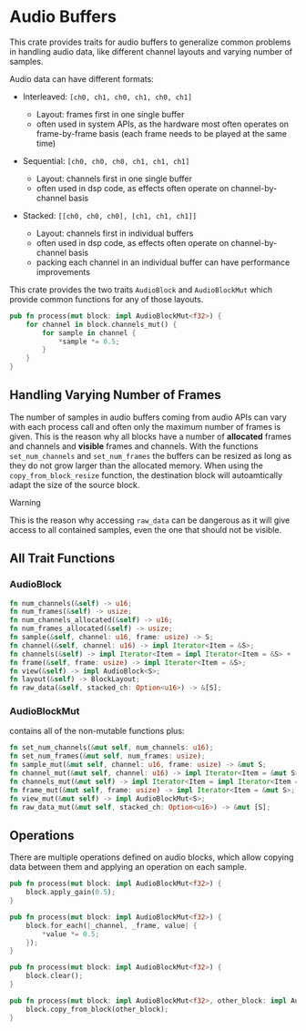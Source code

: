 # Audio Buffers

This crate provides traits for audio buffers to generalize common problems in handling audio data, like different channel layouts and varying number of samples.

Audio data can have different formats:

* Interleaved: `[ch0, ch1, ch0, ch1, ch0, ch1]`
  * Layout: frames first in one single buffer
  * often used in system APIs, as the hardware most often operates on frame-by-frame basis (each frame needs to be played at the same time)

* Sequential: `[ch0, ch0, ch0, ch1, ch1, ch1]`
  * Layout: channels first in one single buffer
  * often used in dsp code, as effects often operate on channel-by-channel basis

* Stacked: `[[ch0, ch0, ch0], [ch1, ch1, ch1]]`
  * Layout: channels first in individual buffers
  * often used in dsp code, as effects often operate on channel-by-channel basis
  * packing each channel in an individual buffer can have performance improvements

This crate provides the two traits `AudioBlock` and `AudioBlockMut` which provide common functions for any of those layouts.

```rust
pub fn process(mut block: impl AudioBlockMut<f32>) {
    for channel in block.channels_mut() {
        for sample in channel {
            *sample *= 0.5;
        }
    }
}
```

## Handling Varying Number of Frames

The number of samples in audio buffers coming from audio APIs can vary with each process call and often only the maximum number of frames is given.
This is the reason why all blocks have a number of **allocated** frames and channels and **visible** frames and channels.
With the functions `set_num_channels` and `set_num_frames` the buffers can be resized as long as they do not grow larger than the allocated memory.
When using the `copy_from_block_resize` function, the destination block will autoamtically adapt the size of the source block.

> [!WARNING]
> This is the reason why accessing `raw_data` can be dangerous as it will give access to all contained samples, even the one that should not be visible.

## All Trait Functions

### AudioBlock

```rust
fn num_channels(&self) -> u16;
fn num_frames(&self) -> usize;
fn num_channels_allocated(&self) -> u16;
fn num_frames_allocated(&self) -> usize;
fn sample(&self, channel: u16, frame: usize) -> S;
fn channel(&self, channel: u16) -> impl Iterator<Item = &S>;
fn channels(&self) -> impl Iterator<Item = impl Iterator<Item = &S> + '_> + '_;
fn frame(&self, frame: usize) -> impl Iterator<Item = &S>;
fn view(&self) -> impl AudioBlock<S>;
fn layout(&self) -> BlockLayout;
fn raw_data(&self, stacked_ch: Option<u16>) -> &[S];
```
### AudioBlockMut

contains all of the non-mutable functions plus:

```Rust
fn set_num_channels(&mut self, num_channels: u16);
fn set_num_frames(&mut self, num_frames: usize);
fn sample_mut(&mut self, channel: u16, frame: usize) -> &mut S;
fn channel_mut(&mut self, channel: u16) -> impl Iterator<Item = &mut S>;
fn channels_mut(&mut self) -> impl Iterator<Item = impl Iterator<Item = &mut S> + '_> + '_;
fn frame_mut(&mut self, frame: usize) -> impl Iterator<Item = &mut S>;
fn view_mut(&mut self) -> impl AudioBlockMut<S>;
fn raw_data_mut(&mut self, stacked_ch: Option<u16>) -> &mut [S];
```

## Operations

There are multiple operations defined on audio blocks, which allow copying data between them and applying an operation on each sample.

```rust
pub fn process(mut block: impl AudioBlockMut<f32>) {
    block.apply_gain(0.5);
}
```

```rust
pub fn process(mut block: impl AudioBlockMut<f32>) {
    block.for_each(|_channel, _frame, value| {
        *value *= 0.5;
    });
}
```

```rust
pub fn process(mut block: impl AudioBlockMut<f32>) {
    block.clear();
}
```

```rust
pub fn process(mut block: impl AudioBlockMut<f32>, other_block: impl AudioBlock<f32>) {
    block.copy_from_block(other_block);
}
```

